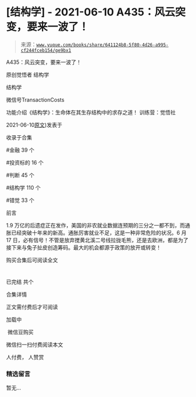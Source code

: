 # [结构学] - 2021-06-10 A435：风云突变，要来一波了！

> 来源：[`www.yuque.com/books/share/641124b8-5f80-4d26-a995-cf244fceb154/ge9bx1`](https://www.yuque.com/books/share/641124b8-5f80-4d26-a995-cf244fceb154/ge9bx1)



A435：风云突变，要来一波了！ 

原创觉悟者 结构学 

结构学 

微信号TransactionCosts 

功能介绍《结构学》：生命体在其生存结构中的求存之道！ 训练营：觉悟社 

2021-06-10[原文](https://mp.weixin.qq.com/s?__biz=MzIzMDYwOTM0Mg==&mid=2247485815&idx=1&sn=e07d2b3e71c1d28218a172aaf9bbb121&chksm=e8b191a6dfc618b067a2992841d1416d9f056d300915305e2646e8ac44a24d35ffeb359d7e78#rd))发表于 

收录于合集 

#金融 39 个 

#投资标的 16 个 

#判断 45 个 

#结构学 110 个 

#错觉 33 个 

前言 

1.9 万亿的后遗症正在发作，美国的非农就业数据连预期的三分之一都不到，而通胀已经突破十年来的新高。通胀厉害就业不足，这是一种非常危险的状况。6 月 17 日，必有信号！不管是放弃搅黄北溪二号线拉拢毛熊，还是去欧洲，都是为了接下来与兔子扯皮创造筹码。最大的机会都源于政策的放开或转变！ 

购买合集后可阅读全文 

# 

已完结 共个 

合集详情 

正文需付费后才可阅读 

加载中 

 微信豆购买 

微信扫一扫付费阅读本文 

人付费， 人赞赏 

### 精选留言 

暂无...